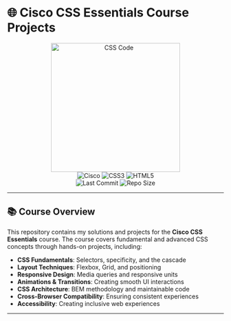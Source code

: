 # 🌐 Cisco CSS Essentials Course Projects

<div align="center">
  <img src="https://images.unsplash.com/photo-1555066931-4365d14bab8c?ixlib=rb-4.0.3&auto=format&fit=crop&w=600&q=80" width="300" alt="CSS Code"><br>
  <img src="https://img.shields.io/badge/Cisco-1BA0D7?style=for-the-badge&logo=cisco&logoColor=white" alt="Cisco">
  <img src="https://img.shields.io/badge/CSS3-1572B6?style=for-the-badge&logo=css3&logoColor=white" alt="CSS3">
  <img src="https://img.shields.io/badge/HTML5-E34F26?style=for-the-badge&logo=html5&logoColor=white" alt="HTML5"><br>
  <img src="https://img.shields.io/github/last-commit/Gl3nnnn/cisco-css-projects?color=blue&style=flat-square" alt="Last Commit">
  <img src="https://img.shields.io/github/repo-size/Gl3nnnn/cisco-css-projects?style=flat-square" alt="Repo Size">
</div>

---

## 📚 Course Overview

This repository contains my solutions and projects for the **Cisco CSS Essentials** course. The course covers fundamental and advanced CSS concepts through hands-on projects, including:

- **CSS Fundamentals**: Selectors, specificity, and the cascade  
- **Layout Techniques**: Flexbox, Grid, and positioning  
- **Responsive Design**: Media queries and responsive units  
- **Animations & Transitions**: Creating smooth UI interactions  
- **CSS Architecture**: BEM methodology and maintainable code  
- **Cross-Browser Compatibility**: Ensuring consistent experiences  
- **Accessibility**: Creating inclusive web experiences  

---

